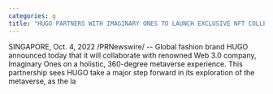 ```yaml
---
categories: g
title: "HUGO PARTNERS WITH IMAGINARY ONES TO LAUNCH EXCLUSIVE NFT COLLECTION"
---
```

SINGAPORE, Oct. 4, 2022 /PRNewswire/ -- Global fashion brand HUGO announced today that it will collaborate with renowned Web 3.0 company, Imaginary Ones on a holistic, 360-degree metaverse experience. This partnership sees HUGO take a major step forward in its exploration of the metaverse, as the la
